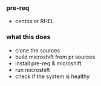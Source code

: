 ### pre-req
- centos or RHEL

### what this does
- clone the sources
- build microshift from pr sources
- install pre-req & microshift 
- run microshift
- check if the system is healthy